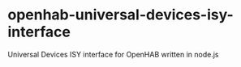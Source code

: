 # openhab-universal-devices-isy-interface
Universal Devices ISY interface for OpenHAB written in node.js
